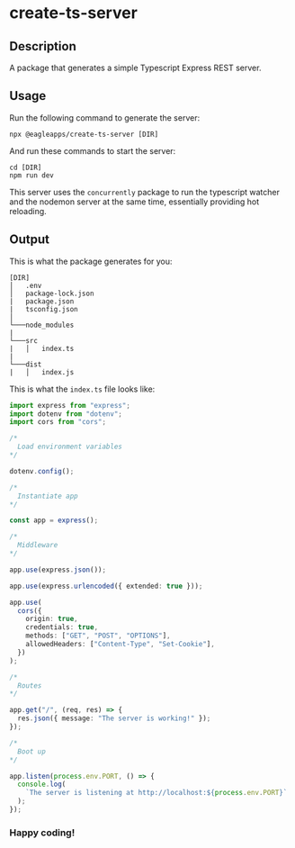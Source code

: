 # create-ts-server

## Description

A package that generates a simple Typescript Express REST server.

## Usage

Run the following command to generate the server:

```
npx @eagleapps/create-ts-server [DIR]
```

And run these commands to start the server:

```
cd [DIR]
npm run dev
```

This server uses the `concurrently` package to run the typescript watcher and the nodemon server at the same time, essentially providing hot reloading.

## Output

This is what the package generates for you:

```
[DIR]
│   .env
│   package-lock.json
|   package.json
|   tsconfig.json
│
└───node_modules
|
└───src
|   │   index.ts
|
└───dist
|   │   index.js
```

This is what the ```index.ts``` file looks like:

```ts
import express from "express";
import dotenv from "dotenv";
import cors from "cors";

/*
  Load environment variables
*/

dotenv.config();

/*
  Instantiate app
*/

const app = express();

/*
  Middleware
*/

app.use(express.json());

app.use(express.urlencoded({ extended: true }));

app.use(
  cors({
    origin: true,
    credentials: true,
    methods: ["GET", "POST", "OPTIONS"],
    allowedHeaders: ["Content-Type", "Set-Cookie"],
  })
);

/*
  Routes
*/

app.get("/", (req, res) => {
  res.json({ message: "The server is working!" });
});

/*
  Boot up
*/

app.listen(process.env.PORT, () => {
  console.log(
    `The server is listening at http://localhost:${process.env.PORT}`
  );
});
```

### Happy coding!